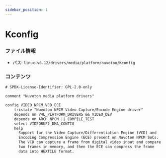 ```yaml
---
sidebar_position: 1
---
```

# Kconfig

### ファイル情報

- パス: `linux-v6.12/drivers/media/platform/nuvoton/Kconfig`

### コンテンツ

```txt
# SPDX-License-Identifier: GPL-2.0-only

comment "Nuvoton media platform drivers"

config VIDEO_NPCM_VCD_ECE
	tristate "Nuvoton NPCM Video Capture/Encode Engine driver"
	depends on V4L_PLATFORM_DRIVERS && VIDEO_DEV
	depends on ARCH_NPCM || COMPILE_TEST
	select VIDEOBUF2_DMA_CONTIG
	help
	  Support for the Video Capture/Differentiation Engine (VCD) and
	  Encoding Compression Engine (ECE) present on Nuvoton NPCM SoCs.
	  The VCD can capture a frame from digital video input and compare
	  two frames in memory, and then the ECE can compress the frame
	  data into HEXTILE format.

```
